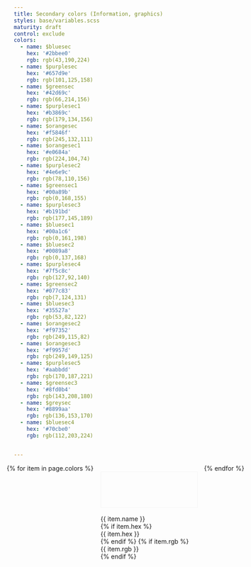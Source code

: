 ```yaml
---
title: Secondary colors (Information, graphics)
styles: base/variables.scss
maturity: draft
control: exclude
colors:
  - name: $bluesec
    hex: '#2bbee0'
    rgb: rgb(43,190,224)
  - name: $purplesec
    hex: '#657d9e'
    rgb: rgb(101,125,158)
  - name: $greensec
    hex: '#42d69c'
    rgb: rgb(66,214,156)
  - name: $purplesec1
    hex: '#b3869c'
    rgb: rgb(179,134,156)
  - name: $orangesec
    hex: '#f5846f'
    rgb: rgb(245,132,111)
  - name: $orangesec1
    hex: '#e0684a'
    rgb: rgb(224,104,74)
  - name: $purplesec2
    hex: '#4e6e9c'
    rgb: rgb(78,110,156)
  - name: $greensec1
    hex: '#00a89b'
    rgb: rgb(0,168,155)
  - name: $purplesec3
    hex: '#b191bd'
    rgb: rgb(177,145,189)
  - name: $bluesec1
    hex: '#00a1c6'
    rgb: rgb(0,161,198)
  - name: $bluesec2
    hex: '#0089a8'
    rgb: rgb(0,137,168)
  - name: $purplesec4
    hex: '#7f5c8c'
    rgb: rgb(127,92,140)
  - name: $greensec2
    hex: '#077c83'
    rgb: rgb(7,124,131)
  - name: $bluesec3
    hex: '#35527a'
    rgb: rgb(53,82,122)
  - name: $orangesec2
    hex: '#f97352'
    rgb: rgb(249,115,82)
  - name: $orangesec3
    hex: '#f9957d'
    rgb: rgb(249,149,125)
  - name: $purplesec5
    hex: '#aabbdd'
    rgb: rgb(170,187,221)
  - name: $greensec3
    hex: '#8fd0b4'
    rgb: rgb(143,208,180)
  - name: $greysec
    hex: '#8899aa'
    rgb: rgb(136,153,170)
  - name: $bluesec4
    hex: '#70cbe0'
    rgb: rgb(112,203,224)


---
```

<style>
.set {
  display: flex;
  flex-wrap: wrap;
  margin: 0 -1rem;
  margin-top: 0;
  padding: 0;
  list-style: none;
}
li {
  flex: 1 0 20%;
  margin: 1rem;
}
.color {
  width: 100%;
  min-width: 160px;
  height: 80px;
  color: white;
  border: 1px solid whitesmoke;
  margin-bottom: 1rem;
}
p {
  margin: 0;
}
</style>
<ul class="set">
{% for item in page.colors %}
  <li>
    <div class="color" style="background:{{ item.hex }}"></div>
    <p>{{ item.name }}</p>
    {% if item.hex %}<p>{{ item.hex }}</p>{% endif %}
    {% if item.rgb %}<p>{{ item.rgb }}</p>{% endif %}
  </li>
{% endfor %}
</ul>
